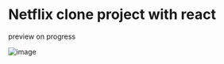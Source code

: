 <h1>Netflix clone project with react </h1>

preview on progress

![image](https://user-images.githubusercontent.com/105654058/213500299-00d6d60e-3caa-48af-a2fe-1f8dc6557004.png)

